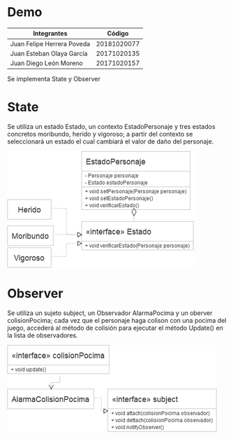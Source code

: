 # Demo
|Integrantes|Código|
|-----------|-----------|
|Juan Felipe Herrera Poveda|20181020077|
|Juan Esteban Olaya García|20171020135|
|Juan Diego León Moreno|20171020157|

Se implementa State y Observer

# State

Se utiliza un estado Estado, un contexto EstadoPersonaje y tres estados concretos moribundo, herido y vigoroso; a partir del contexto se seleccionará un estado el cual cambiará el valor de daño del personaje.

![UML](https://github.com/EstebanOG/Demo_de_personajes_V4/blob/master/st.png)

# Observer

Se utiliza un sujeto subject, un Observador AlarmaPocima y un oberver colisionPocima; cada vez que el personaje haga colison con una pocima del juego, accederá al método de colisión para ejecutar el método Update() en la lista de observadores.

![UML](https://github.com/EstebanOG/Demo_de_personajes_V4/blob/master/o.png)
